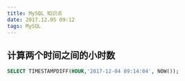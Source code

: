 ```yaml
---
title: MySQL 知识点
date: 2017.12.05 09:12
tags: MySQL
---
```


## 计算两个时间之间的小时数

 ```sql
 SELECT TIMESTAMPDIFF(HOUR,'2017-12-04 09:14:04', NOW());
 ```


